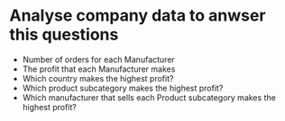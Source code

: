 # Analyse company data to anwser this questions

* Number of orders for each Manufacturer 
* The profit that each Manufacturer makes 
* Which country makes the highest profit? 
* Which product subcategory makes the highest profit? 
* Which manufacturer that sells each Product subcategory makes the highest profit?
